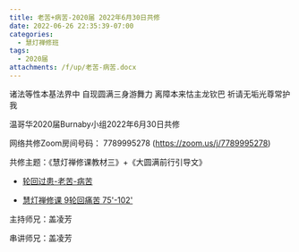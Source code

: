 ```yaml
---
title: 老苦+病苦-2020届 2022年6月30日共修
date: 2022-06-26 22:35:39-07:00
categories:
  - 慧灯禅修班
tags:
  - 2020届
attachments: /f/up/老苦-病苦.docx
---
```

诸法等性本基法界中 自现圆满三身游舞力 离障本来怙主龙钦巴 祈请无垢光尊常护我

温哥华2020届Burnaby小组2022年6月30日共修

网络共修Zoom房间号码： 7789995278 (<https://zoom.us/j/7789995278>)

共修主题：《慧灯禅修课教材三》+《大圆满前行引导文》

* [轮回过患-老苦-病苦](https://s3.ap-northeast-1.wasabisys.com/hdcx/hdv/f/up/老苦-病苦.docx)

* [慧灯禅修课 9轮回痛苦 75'-102'](https://www.youtube.com/watch?v=ctMXiO8zQPc&list=PLQU9iXcMduTfoo8rKZhj69k-OOas8C1Of&index=10&ab_channel=%E6%85%A7%E7%81%AF%E4%B9%8B%E5%85%89%E7%BD%91%E7%AB%99) 

主持师兄：盖凌芳

串讲师兄：盖凌芳